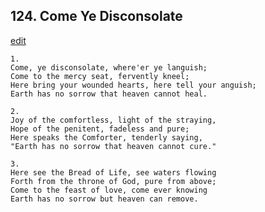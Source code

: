 
## 124.  Come Ye Disconsolate
[edit](https://docs.google.com/document/d/1MXHszsJ1F8nHtMEIWI%2DVKFsgRQBE8afq/edit?mode=html)



    1.
    Come, ye disconsolate, where'er ye languish;
    Come to the mercy seat, fervently kneel;
    Here bring your wounded hearts, here tell your anguish;
    Earth has no sorrow that heaven cannot heal.

    2.
    Joy of the comfortless, light of the straying,
    Hope of the penitent, fadeless and pure;
    Here speaks the Comforter, tenderly saying,
    "Earth has no sorrow that heaven cannot cure."

    3.
    Here see the Bread of Life, see waters flowing
    Forth from the throne of God, pure from above;
    Come to the feast of love, come ever knowing
    Earth has no sorrow but heaven can remove.
